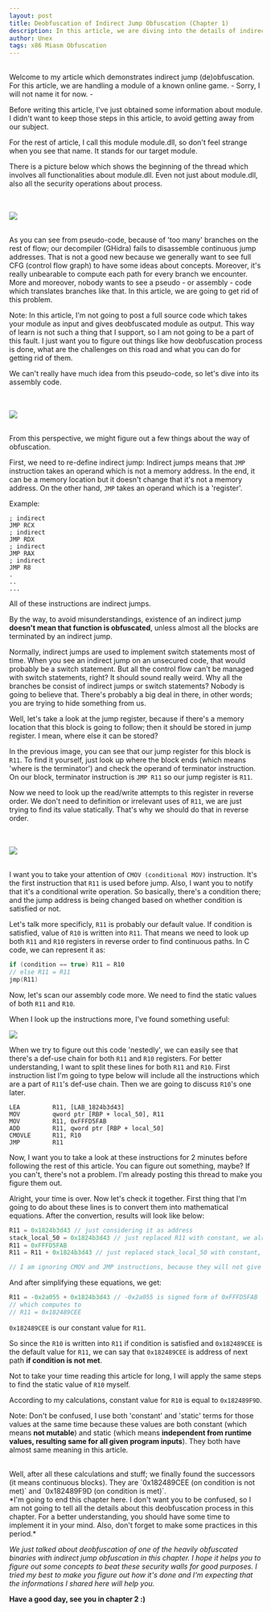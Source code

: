 ```yaml
---
layout: post
title: Deobfuscation of Indirect Jump Obfuscation (Chapter 1)
description: In this article, we are diving into the details of indirect jump obfuscation. We are going to demonstrate how to revert it, and what are the challenges that we are going to mess with.
author: Unex
tags: x86 Miasm Obfuscation
---
```


<br>
Welcome to my article which demonstrates indirect jump (de)obfuscation.
For this article, we are handling a module of a known online game. - Sorry, I will not name it for now. -


Before writing this article, I've just obtained some information about module. I didn't want to keep those steps in this article, to avoid getting away from our subject.


For the rest of article, I call this module module.dll, so don't feel strange when you see that name. It stands for our target module.


There is a picture below which shows the beginning of the thread which involves all functionalities about module.dll. Even not just about module.dll, also all the security operations about process.

<br><br>
<img src="/assets/images/article-1/pseudo-1.png"/>
<br><br>

As you can see from pseudo-code, because of 'too many' branches on the rest of flow; our decompiler (GHidra) fails to disassemble continuous jump addresses. That is not a good new because we generally want to see full CFG (control flow graph) to have some ideas about concepts. Moreover, it's really unbearable to compute each path for every branch we encounter. More and moreover, nobody wants to see a pseudo - or assembly - code which translates branches like that. In this article, we are going to get rid of this problem.

<span class="danger">Note: In this article, I'm not going to post a full source code which takes your module as input and gives deobfuscated module as output. This way of learn is not such a thing that I support, so I am not going to be a part of this fault. I just want you to figure out things like how deobfuscation process is done, what are the challenges on this road and what you can do for getting rid of them.</span>

We can't really have much idea from this pseudo-code, so let's dive into its assembly code.

<br><br>
<img src="/assets/images/article-1/assembly-1.png"/>
<br><br>

From this perspective, we might figure out a few things about the way of obfuscation.

First, we need to re-define indirect jump: Indirect jumps means that `JMP` instruction takes an operand which is not a memory address. In the end, it can be a memory location but it doesn't change that it's not a memory address. On the other hand, `JMP` takes an operand which is a 'register'.

Example:
```
; indirect
JMP RCX
; indirect
JMP RDX
; indirect
JMP RAX
; indirect
JMP R8
.
..
...
```
All of these instructions are indirect jumps.

By the way, to avoid misunderstandings, existence of an indirect jump **doesn't mean that function is obfuscated**, unless almost all the blocks are terminated by an indirect jump.

Normally, indirect jumps are used to implement switch statements most of time. When you see an indirect jump on an unsecured code, that would probably be a switch statement. But all the control flow can't be managed with switch statements, right? It should sound really weird. Why all the branches be consist of indirect jumps or switch statements? Nobody is going to believe that. There's probably a big deal in there, in other words; you are trying to hide something from us.

Well, let's take a look at the jump register, because if there's a memory location that this block is going to follow; then it should be stored in jump register. I mean, where else it can be stored?

In the previous image, you can see that our jump register for this block is `R11`. To find it yourself, just look up where the block ends (which means 'where is the terminator') and check the operand of terminator instruction. On our block, terminator instruction is `JMP R11` so our jump register is `R11`.

Now we need to look up the read/write attempts to this register in reverse order. We don't need to definition or irrelevant uses of `R11`, we are just trying to find its value statically. That's why we should do that in reverse order.

<br><br>
<img src="/assets/images/article-1/assembly-2.png" />
<br><br>

I want you to take your attention of `CMOV (conditional MOV)` instruction. It's the first instruction that `R11` is used before jump. Also, I want you to notify that it's a conditional write operation. So basically, there's a condition there; and the jump address is being changed based on whether condition is satisfied or not.

Let's talk more specificly, `R11` is probably our default value. If condition is satisfied, value of `R10` is written into `R11`. That means we need to look up both `R11` and `R10` registers in reverse order to find continuous paths. In C code, we can represent it as:

```c
if (condition == true) R11 = R10
// else R11 = R11
jmp(R11)
```

Now, let's scan our assembly code more. We need to find the static values of both `R11` and `R10`.

When I look up the instructions more, I've found something useful:

<img src="/assets/images/article-1/assembly-3.png" />

When we try to figure out this code 'nestedly', we can easily see that there's a def-use chain for both `R11` and `R10` registers. For better understanding, I want to split these lines for both `R11` and `R10`. First instruction list I'm going to type below will include all the instructions which are a part of `R11`'s def-use chain. Then we are going to discuss `R10`'s one later.

```
LEA         R11, [LAB_1824b3d43]
MOV         qword ptr [RBP + local_50], R11
MOV         R11, 0xFFFD5FAB
ADD         R11, qword ptr [RBP + local_50]
CMOVLE      R11, R10
JMP         R11
```

Now, I want you to take a look at these instructions for 2 minutes before following the rest of this article. You can figure out something, maybe? If you can't, there's not a problem. I'm already posting this thread to make you figure them out.

Alright, your time is over. Now let's check it together. First thing that I'm going to do about these lines is to convert them into mathematical equations. After the convertion, results will look like below:

```c++
R11 = 0x1824b3d43 // just considering it as address
stack_local_50 = 0x1824b3d43 // just replaced R11 with constant, we already knew what R11 was equal to, from previous instruction
R11 = 0xFFFD5FAB
R11 = R11 + 0x1824b3d43 // just replaced stack_local_50 with constant, we already knew what it was equal to

// I am ignoring CMOV and JMP instructions, because they will not give us an idea about what are stored in R11 and R10
```

And after simplifying these equations, we get:

```c++
R11 = -0x2a055 + 0x1824b3d43 // -0x2a055 is signed form of 0xFFFD5FAB
// which computes to
// R11 = 0x182489CEE
```

`0x182489CEE` is our constant value for `R11`.

So since the `R10` is written into `R11` if condition is satisfied and `0x182489CEE` is the default value for `R11`, we can say that `0x182489CEE` is address of next path **if condition is not met**.

Not to take your time reading this article for long, I will apply the same steps to find the static value of `R10` myself.

According to my calculations, constant value for `R10` is equal to `0x182489F9D`.

<span class="warning">Note: Don't be confused, I use both 'constant' and 'static' terms for those values at the same time because these values are both constant (which means **not mutable**) and static (which means **independent from runtime values, resulting same for all given program inputs**). They both have almost same meaning in this article.</span>

<br>
Well, after all these calculations and stuff; we finally found the successors (it means continuous blocks). They are `0x182489CEE (on condition is not met)` and `0x182489F9D (on condition is met)`.

<br>
*I'm going to end this chapter here. I don't want you to be confused, so I am not going to tell all the details about this deobfuscation process in this chapter. For a better understanding, you should have some time to implement it in your mind. Also, don't forget to make some practices in this period.*

*We just talked about deobfuscation of one of the heavily obfuscated binaries with indirect jump obfuscation in this chapter. I hope it helps you to figure out some concepts to beat these security walls for good purposes. I tried my best to make you figure out how it's done and I'm expecting that the informations I shared here will help you.*

**Have a good day, see you in chapter 2 :)**

<br>